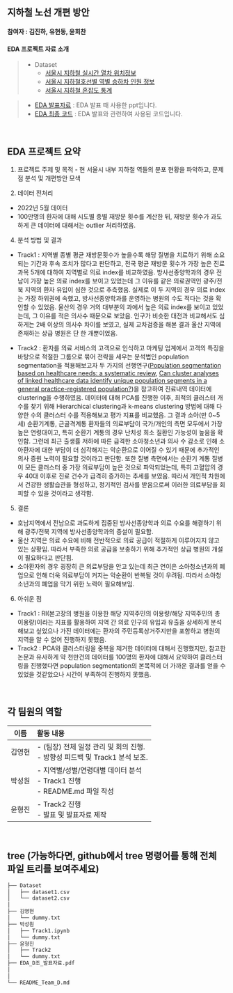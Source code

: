 ## 지하철 노선 개편 방안
#### 참여자 : 김진하, 유현동, 윤희찬
#### EDA 프로젝트 자료 소개
> * Dataset 
>   * [서울시 지하철 실시간 열차 위치정보](https://data.seoul.go.kr/dataList/OA-12601/A/1/datasetView.do)
>   * [서울시 지하철호선별 역별 승하차 인원 정보]([https://www.data.go.kr/data/15007115/fileData.do](https://data.seoul.go.kr/dataList/OA-12914/S/1/datasetView.do))
>   * [서울시 지하철 혼잡도 통계]([https://opendata.hira.or.kr/op/opc/olapMdclRcStatsInfoTab6.do?docNo=02-006](https://data.seoul.go.kr/dataList/262/S/2/datasetView.do))

> * [EDA 발표자료](EDA_D조_발표자료.pdf) : EDA 발표 때 사용한 ppt입니다.
> * [EDA 최종 코드](EDA_D조_코드.ipynb) : EDA 발표와 관련하여 사용된 코드입니다.

<br>



## EDA 프로젝트 요약

1. 프로젝트 주제 및 목적
        - 현 서울시 내부 지하철 역들의 분포 현황을 파악하고, 문제점 분석 및 개편방안 모색

2. 데이터 전처리
* 2022년 5월 데이터
* 100만명의 환자에 대해 시도별 종별 재방문 횟수를 계산한 뒤, 재방문 횟수가 과도하게 큰 데이터에 대해서는 outlier 처리하였음.
 
4. 분석 방법 및 결과
* Track1 : 지역별 종별 평균 재방문횟수가 높을수록 해당 질병을 치료하기 위해 소요되는 기간과 후속 조치가 많다고 판단하고, 전국 평균 재방문 횟수가 가장 높은 진료과목 5개에 대하여 지역별로 의료 index를 비교하였음. 방사선종양학과의 경우 전남이 가장 높은 의료 index를 보이고 있었는데 그 이유를 같은 의료권역인 광주/전북 지역의 환자 유입이 심한 것으로 추측했음. 실제로 이 두 지역의 경우 의료 index는 가장 하위권에 속했고, 방사선종양학과를 운영하는 병원의 수도 적다는 것을 확인할 수 있었음. 울산의 경우 거의 대부분의 과에서 높은 의료 index를 보이고 있었는데, 그 이유를 적은 의사수 때문으로 보았음. 인구가 비슷한 대전과 비교해서도 심하게는 2배 이상의 의사수 차이를 보였고, 실제 교차검증을 해본 결과 울산 지역에 존재하는 상급 병원은 단 한 개뿐이었음.

* Track2 : 환자를 의료 서비스의 고객으로 인식하고 마케팅 업계에서 고객의 특징을 바탕으로 적절한 그룹으로 묶어 전략을 세우는 분석법인 population segmentation을 적용해보고자 두 가지의 선행연구([Population segmentation based on healthcare needs: a systematic review](https://systematicreviewsjournal.biomedcentral.com/articles/10.1186/s13643-019-1105-6), [Can cluster analyses of linked healthcare data identify unique population segments in a general practice-registered population?](https://bmcpublichealth.biomedcentral.com/articles/10.1186/s12889-020-08930-z))을 참고하여 진료내역 데이터에 clustering을 수행하였음. 데이터에 대해 PCA를 진행한 이후, 최적의 클러스터 개수를 찾기 위해 Hierarchical clustering과 k-means clustering 방법에 대해 다양한 수의 클러스터 수를 적용해보고 평가 지표를 비교했음. 그 결과 소아(만 0~5세) 순환기계통, 근골격계통 환자들의 의료부담이 국가/개인의 측면 모두에서 가장 높은 연령대이고, 특히 순환기 계통의 경우 난치성 희소 질환인 가능성이 높음을 확인함. 그런데 최근 출생률 저하에 따른 급격한 소아청소년과 의사 수 감소로 인해 소아환자에 대한 부담이 더 심각해지는 악순환으로 이어질 수 있기 때문에 추가적인 의사 증원 노력이 필요할 것이라고 판단함. 또한 질병 측면에서는 순환기 계통 질병이 모든 클러스터 중 가장 의료부담이 높은 것으로 파악되었는데, 특히 고혈압의 경우 40대 이후로 진료 건수가 급격히 증가하는 추세를 보였음. 따라서 개인적 차원에서 건강한 생활습관을 형성하고, 정기적인 검사를 받음으로써 이러한 의료부담을 회피할 수 있을 것이라고 생각함.
		    
5. 결론
* 호남지역에서 전남으로 과도하게 집중된 방사선종양학과 의료 수요를 해결하기 위해 광주/전북 지역에 방사선종양학과의 증설이 필요함.
* 울산 지역은 의료 수요에 비해 전반적으로 의료 공급이 적절하게 이루어지지 않고 있는 상황임. 따라서 부족한 의료 공급을 보충하기 위해 추가적인 상급 병원의 개설이 필요하다고 판단됨.
* 소아환자의 경우 굉장히 큰 의료부담을 안고 있는데 최근 연이은 소아청소년과의 폐업으로 인해 더욱 의료부담이 커지는 악순환이 반복될 것이 우려됨. 따라서 소아청소년과의 폐업을 막기 위한 노력이 필요해보임.
    
6. 아쉬운 점
* Track1 : RI(본고장의 병원을 이용한 해당 지역주민의 이용량/해당 지역주민의 총 이용량)이라는 지표를 활용하여 지역 간 의료 인구의 유입과 유출을 상세하게 분석해보고 싶었으나 가진 데이터에는 환자의 주민등록상거주지만을 포함하고 병원의 지역을 알 수 없어 진행하지 못했음.
* Track2 : PCA와 클러스터링을 중복을 제거한 데이터에 대해서 진행했지만, 참고한 논문과 유사하게 약 천만건의 데이터를 100명의 환자에 대해서 요약하여 클러스터링을 진행했다면 population segmentation의 본목적에 더 가까운 결과를 얻을 수 있었을 것같았으나 시간이 부족하여 진행하지 못했음.

<br>



 ## 각 팀원의 역할
 
|이름|활동 내용| 
|:---:|:---|
|김영현| - (팀장) 전체 일정 관리 및 회의 진행.<br> - 방향성 피드백 및 Track1 분석 보조.<br>| 
|박성원| - 지역별/성별/연령대별 데이터 분석<br> - Track1 진행<br> - README.md 파일 작성| 
|윤형진| - Track2 진행 <br> - 발표 및 발표자료 제작|
<br/>



## tree (가능하다면, github에서 tree 명령어를 통해 전체 파일 트리를 보여주세요)
```bash
├── Dataset
│   ├── dataset1.csv
│   └── dataset2.csv
│
├── 김영현
│   └── dummy.txt
├── 박성원
│   ├── Track1.ipynb
│   └── dummy.txt
├── 윤형진
│   ├── Track2
│   └── dummy.txt
├── EDA_D조_발표자료.pdf
│   
│
└── README_Team_D.md
``` 
